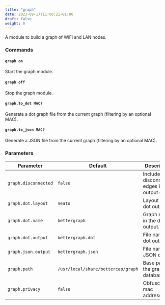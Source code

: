 ```yaml
---
title: "graph"
date: 2023-09-17T11:00:21+01:00
draft: false
weight: 0
---
```


A module to build a graph of WiFi and LAN nodes.

### Commands

#### `graph on`

Start the graph module.

#### `graph off`

Stop the graph module.

#### `graph.to_dot MAC?`

Generate a dot graph file from the current graph (filtering by an optional MAC).

#### `graph.to_json MAC?`

Generate a JSON file from the current graph (filtering by an optional MAC).

### Parameters

| Parameter            | Default                            | Description                                     |
| -------------------- | ---------------------------------- | ----------------------------------------------- |
| `graph.disconnected` | `false`                            | Include disconnected edges in the output graph. |
| `graph.dot.layout`   | `neato`                            | Layout for dot output.                          |
| `graph.dot.name`     | `bettergraph`                      | Graph name in the dot output.                   |
| `graph.dot.output`   | `bettergraph.dot`                  | File name for dot output.                       |
| `graph.json.output`  | `bettergraph.json`                 | File name for JSON output.                      |
| `graph.path`         | `/usr/local/share/bettercap/graph` | Base path for the graph database.               |
| `graph.privacy`      | `false`                            | Obfuscate mac addresses.                        |
